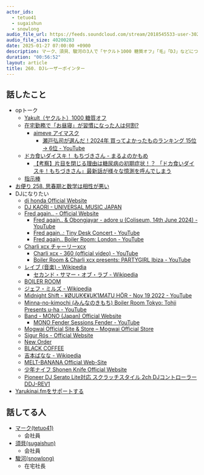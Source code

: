 ```yaml
---
actor_ids:
  - tetuo41
  - sugaishun
  - snowlong
audio_file_url: https://feeds.soundcloud.com/stream/2018545533-user-302747142-yarukinai-260-2025_01_27.mp3
audio_file_size: 40200283
date: 2025-01-27 07:00:00 +0900
description: マーク、須貝、駿河の3人で「ヤクルト1000 糖質オフ」「毛」「DJ」などについて話しました。
duration: "00:56:52"
layout: article
title: 260. DJレーザーポインター
---
```


## 話したこと
- opトーク
  - [Yakult（ヤクルト）1000 糖質オフ](https://www.yakult.co.jp/products/item0472.html)
  - [在宅勤務で「お昼寝」が習慣になった人は何割?](https://news.mynavi.jp/article/20210317-1810786/)
    - [aimeve アイマスク](https://www.amazon.co.jp/dp/B09VS6R4KK)
      - [瀬戸弘司が選んだ！2024年 買ってよかったものランキング 15位 → 6位 - YouTube](https://youtu.be/Szu2BUe46xY?si=FiP-oNDp3suChBlB&t=1987)
  - [ドカ食いダイスキ！ もちづきさん - まるよのかもめ](https://younganimal.com/series/5194e06f961ab)
    - [【考察】片目を閉じる理由は糖尿病の初期症状！？ 「ドカ食いダイスキ！もちづきさん」最新話が様々な憶測を呼んでしまう](https://togetter.com/li/2490626)
  - [指示棒](https://www.amazon.co.jp/dp/B094C4X126?th=1)
- [お便り 258. 思春期と数学は相性が悪い](https://listen.style/p/yarukinai-fm/bismiube)
- DJになりたい
  - [dj honda Official Website](https://www.djhonda.co.jp/)
  - [DJ KAORI - UNIVERSAL MUSIC JAPAN](https://www.universal-music.co.jp/dj-kaori/)
  - [Fred again.. - Official Website](https://www.fredagain.com/)
    - [Fred again.. & Obongjayar - adore u (Coliseum, 14th June 2024) - YouTube](https://www.youtube.com/watch?v=LSSAClO-8BQ)
    - [Fred again..: Tiny Desk Concert - YouTube](https://www.youtube.com/watch?v=4iQmPv_dTI0)
    - [Fred again.. Boiler Room: London - YouTube](https://www.youtube.com/watch?v=c0-hvjV2A5Y)
  - [Charli xcx  チャーリーxcx](https://wmg.jp/charlixcx/)
    - [Charli xcx - 360 (official video) - YouTube](https://www.youtube.com/watch?v=WJW-VvmRKsE)
    - [Boiler Room & Charli xcx presents: PARTYGIRL Ibiza - YouTube](https://www.youtube.com/watch?v=T3gcbYL2VMg)
  - [レイブ (音楽) - Wikipedia](https://ja.wikipedia.org/wiki/%E3%83%AC%E3%82%A4%E3%83%96_%28%E9%9F%B3%E6%A5%BD%29)
    - [セカンド・サマー・オブ・ラブ - Wikipedia](https://ja.wikipedia.org/wiki/%E3%82%BB%E3%82%AB%E3%83%B3%E3%83%89%E3%83%BB%E3%82%B5%E3%83%9E%E3%83%BC%E3%83%BB%E3%82%AA%E3%83%96%E3%83%BB%E3%83%A9%E3%83%96)
  - [BOILER ROOM](https://boilerroom.tv/)
  - [ジェフ・ミルズ - Wikipedia](https://ja.wikipedia.org/wiki/%E3%82%B8%E3%82%A7%E3%83%95%E3%83%BB%E3%83%9F%E3%83%AB%E3%82%BA)
  - [Midnight Shift - ¥ØU$UK€ ¥UK1MAT$U HÖR - Nov 19  2022 - YouTube](https://www.youtube.com/watch?v=WvyvwlowHWM)
  - [Minna-no-kimochi (みんなのきもち)  Boiler Room Tokyo: Tohji Presents u-ha - YouTube](https://www.youtube.com/watch?v=djGlyTcW30Q)
  - [Band - MONO (Japan) Official Website](https://www.monoofjapan.com/band.php)
    - [MONO  Fender Sessions  Fender - YouTube](https://www.youtube.com/watch?v=4bpj_khxeVM)
  - [Mogwai Official Site & Store – Mogwai Official Store](https://mogwai.scot/)
  - [Sigur Rós - Official Website](https://sigurros.com/)
  - [New Order](https://www.neworder.com/)
  - [BLACK COFFEE](https://www.realblackcoffee.net/)
  - [吉本ばなな - Wikipedia](https://ja.wikipedia.org/wiki/%E5%90%89%E6%9C%AC%E3%81%B0%E3%81%AA%E3%81%AA)
  - [MELT-BANANA Official Web-Site](https://melt-banana.net/)
  - [少年ナイフ Shonen Knife Official Website](https://www.shonenknife.net/)
  - [Pioneer DJ Serato Lite対応 スクラッチスタイル 2ch DJコントローラー DDJ-REV1](https://www.amazon.co.jp/dp/B09VH3M3LL)
- [Yarukinai.fmをサポートする](https://note.com/tetuo41/circle)

## 話してる人
- [マーク(tetuo41)](https://twitter.com/tetuo41)
  - 会社員
- [須貝(sugaishun)](https://twitter.com/sugaishun)
  - 会社員
- [駿河(snowlong)](https://twitter.com/_snowlong)
  - 在宅社長
